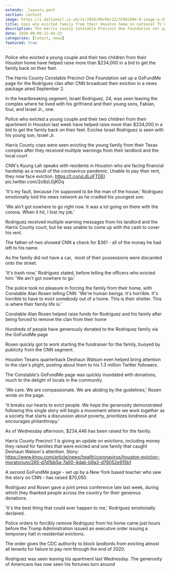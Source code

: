 ```yaml
---
extends: _layouts.post
section: content
image: https://i.dailymail.co.uk/1s/2020/09/09/22/32981804-0-image-a-20_1599686658917.jpg 
title: Cops who evicted family from their Houston home on national TV help raise $235,000 for them 
description: The Harris County Constable Precinct One Foundation set up a GoFundMe page for the Rodriguez clan after CNN broadcast their eviction in a news package aired September 2. 
date: 2020-09-09-22-44-23 
categories: [latest, news] 
featured: true 
--- 
```

Police who evicted a young couple and their two children from their Houston home have helped raise more than $234,000 in a bid to get the family back on their feet. 

The Harris County Constable Precinct One Foundation set up a GoFundMe page for the Rodriguez clan after CNN broadcast their eviction in a news package aired September 2.  

In the heartbreaking segment, Israel Rodriguez, 24, was seen leaving the complex where he lived with his girlfriend and their young sons, Fabian, four, and Israel Jr., one. 

Police who evicted a young couple and their two children from their apartment in Houston last week have helped raise more than $234,000 in a bid to get the family back on their feet. Evictee Israel Rodriguez is seen with his young son, Israel Jr. 

Harris County cops were seen evicting the young family from their Texas complex after they received multiple warnings from their landlord and the local court 

CNN's Kyung Lah speaks with residents in Houston who are facing financial hardship as a result of the coronavirus pandemic. Unable to pay their rent, they now face eviction. https://t.co/uLdLoFTDEI pic.twitter.com/2o8zLGjKDq

'It's my fault, because I'm supposed to be the man of the house,' Rodriguez emotionally told the news network as he cradled his youngest son.  

'We ain't got nowhere to go right now. It was a lot going on there with the corona. When it hit, I lost my job.' 

Rodriguez received multiple warning messages from his landlord and the Harris County court, but he was unable to come up with the cash to cover his rent.   

The father-of-two showed CNN a check for $361 - all of the money he had left to his name. 

As the family did not have a car,  most of their possessions were discarded onto the street. 

'It's trash now,' Rodriguez stated, before telling the officers who evicted him: 'We ain't got nowhere to go.'

The police took no pleasure in forcing the family from their home, with Constable Alan Rosen telling CNN: 'We're human beings. It's horrible. It's horrible to have to evict somebody out of a home. This is their shelter. This is where their family life is.'

Constable Alan Rosen helped raise funds for Rodriguez and his family after being forced to remove the clan from their home

Hundreds of people have generously donated to the Rodriquez family via the GoFundMe page 

Rosen quickly got to work starting the fundraiser for the family, buoyed by publicity from the CNN segment. 

Houston Texans quarterback Deshaun Watson even helped bring attention to the clan's plight, posting about them to his 1.3 million Twitter followers. 

The Constable's GoFundMe page was quickly inundated with donations, much to the delight of locals in the community.   

'We care. We are compassionate. We are abiding by the guidelines,' Rosen wrote on the page. 

'It breaks our hearts to evict people. We hope the generosity demonstrated following this single story will begin a movement where we work together as a society that starts a discussion about poverty, prioritizes kindness and encourages philanthropy.'

As of Wednesday afternoon, $234,446 has been raised for the family. 

Harris County Precinct 1 is giving an update on evictions, including money they raised for families that were evicted and one family that caught Deshaun Watson's attention. Story: https://www.khou.com/article/news/health/coronavirus/houston-eviction-moratorium/285-d7d1bb5a-7a00-4dab-b9a3-d76052e915b1

A second GoFundMe page - set up by a New York based teacher who saw the story on CNN - has raised $70,050. 

Rodriguez and Rosen gave a joint press conference late last week, during which they thanked people across the country for their generous donations. 

'It's the best thing that could ever happen to me,' Rodriguez emotionally declared.  

Police orders to forcibly remove Rodriguez from his home came just hours before the Trump Administration issued an executive order issuing a temporary halt in residential evictions. 

The order gives the CDC authority to block landlords from evicting almost all tenants for failure to pay rent through the end of 2020. 

Rodriguez was seen leaving his apartment last Wednesday. The generosity of Americans has now seen his fortunes turn around 

